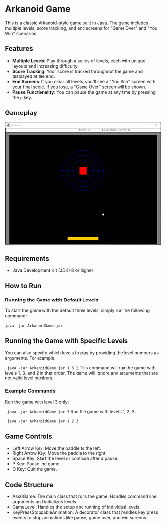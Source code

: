 # Arkanoid Game

This is a classic Arkanoid-style game built in Java. The game includes multiple levels, score tracking, and end screens for "Game Over" and "You Win" scenarios. 

## Features

- **Multiple Levels**: Play through a series of levels, each with unique layouts and increasing difficulty.
- **Score Tracking**: Your score is tracked throughout the game and displayed at the end.
- **End Screens**: If you clear all levels, you'll see a "You Win" screen with your final score. If you lose, a "Game Over" screen will be shown.
- **Pause Functionality**: You can pause the game at any time by pressing the `p` key.

## Gameplay
![Alt text](Screenshot_11.jpg)


## Requirements

- Java Development Kit (JDK) 8 or higher

## How to Run

### Running the Game with Default Levels

To start the game with the default three levels, simply run the following command:

`java -jar ArkanoidGame.jar`

## Running the Game with Specific Levels
You can also specify which levels to play by providing the level numbers as arguments. For example:

`
java -jar ArkanoidGame.jar 1 3 2`
This command will run the game with levels 1, 3, and 2 in that order. The game will ignore any arguments that are not valid level numbers.

### Example Commands
Run the game with level 3 only:

`
java -jar ArkanoidGame.jar 3`
Run the game with levels 1, 2, 3:

`
java -jar ArkanoidGame.jar 1 2 3`

## Game Controls
* Left Arrow Key: Move the paddle to the left.
* Right Arrow Key: Move the paddle to the right.
* Space Key: Start the level or continue after a pause.
* P Key: Pause the game.
* Q Key: Quit the game.

## Code Structure
* Ass6Game: The main class that runs the game. Handles command line arguments and initializes levels.
* GameLevel: Handles the setup and running of individual levels.
* KeyPressStoppableAnimation: A decorator class that handles key press events to stop animations like pause, game over, and win screens.
